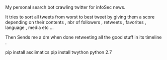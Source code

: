 My personal search bot crawling twitter for infoSec news.

It tries to sort all tweets from worst to best tweet by giving them a score 
depending on their contents , nbr of followers , retweets , favorites , language , media etc ...

Then Sends me a dm when done retweeting all the good stuff in its timeline .


pip install asciimatics
pip install twython
python 2.7
